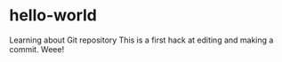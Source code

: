 # hello-world
Learning about Git repository
This is a first hack at editing and making a commit. Weee! 
